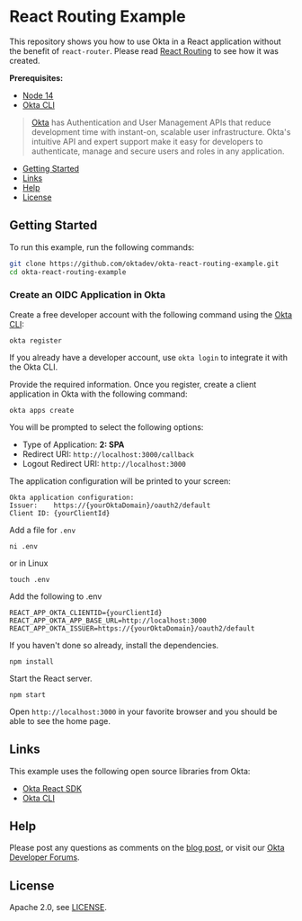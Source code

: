 # React Routing Example

This repository shows you how to use Okta in a React application without the benefit of `react-router`. Please read [React Routing][blog] to see how it was created.

**Prerequisites:**

- [Node 14](https://nodejs.org/)
- [Okta CLI](https://cli.okta.com)

> [Okta](https://developer.okta.com/) has Authentication and User Management APIs that reduce development time with instant-on, scalable user infrastructure. Okta's intuitive API and expert support make it easy for developers to authenticate, manage and secure users and roles in any application.

* [Getting Started](#getting-started)
* [Links](#links)
* [Help](#help)
* [License](#license)

## Getting Started

To run this example, run the following commands:

```bash
git clone https://github.com/oktadev/okta-react-routing-example.git
cd okta-react-routing-example
```

### Create an OIDC Application in Okta

Create a free developer account with the following command using the [Okta CLI](https://cli.okta.com):

```shell
okta register
```

If you already have a developer account, use `okta login` to integrate it with the Okta CLI. 

Provide the required information. Once you register, create a client application in Okta with the following command:

```shell
okta apps create
```

You will be prompted to select the following options:
- Type of Application: **2: SPA**
- Redirect URI: `http://localhost:3000/callback`
- Logout Redirect URI: `http://localhost:3000`

The application configuration will be printed to your screen:

```shell
Okta application configuration:
Issuer:    https://{yourOktaDomain}/oauth2/default
Client ID: {yourClientId}
```

Add a file for `.env`

```shell
ni .env
```

or in Linux

```shell
touch .env
```

Add the following to .env

```dotenv
REACT_APP_OKTA_CLIENTID={yourClientId}
REACT_APP_OKTA_APP_BASE_URL=http://localhost:3000
REACT_APP_OKTA_ISSUER=https://{yourOktaDomain}/oauth2/default
```

If you haven't done so already, install the dependencies.

```shell
npm install
```

Start the React server.

```shell
npm start
```

Open `http://localhost:3000` in your favorite browser and you should be able to see the home page.

## Links

This example uses the following open source libraries from Okta:

* [Okta React SDK](https://github.com/okta/okta-react)
* [Okta CLI](https://github.com/okta/okta-cli)

## Help

Please post any questions as comments on the [blog post][blog], or visit our [Okta Developer Forums](https://devforum.okta.com/).

## License

Apache 2.0, see [LICENSE](LICENSE).

[blog]: https://developer.okta.com/blog/2021/xyz
